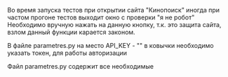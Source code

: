 Во время запуска тестов при открытии сайта "Кинопоиск" иногда при частом прогоне тестов выходит окно с проверки "я не робот" Необходимо вручную нажать на данную кнопку, т.к. это защита сайта, взлом данный функции карается законом.

В файле parametres.py на место API_KEY - "" в ковычки необходимо указать токен, для работы авторизации


Файл parametres.py содержит все необходимые 


